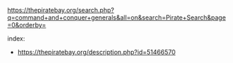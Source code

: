 https://thepiratebay.org/search.php?q=command+and+conquer+generals&all=on&search=Pirate+Search&page=0&orderby=

index:
- https://thepiratebay.org/description.php?id=51466570
